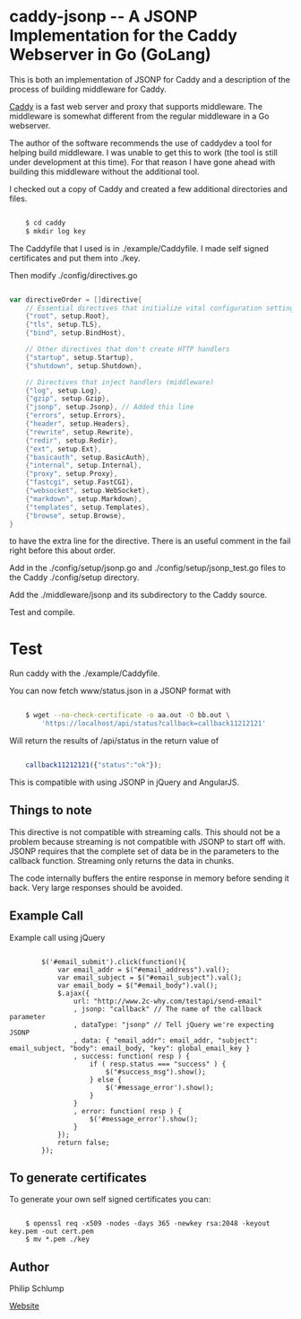 # caddy-jsonp -- A JSONP Implementation for the Caddy Webserver in Go (GoLang)

This is both an implementation of JSONP for Caddy and a description of the process
of building middleware for Caddy.

[Caddy](https://github.com/mholt/caddy "Caddy Web Server") is a fast web server and
proxy that supports middleware.  The middleware is somewhat different from the
regular middleware in a Go webserver.

The author of the software recommends the use of caddydev a tool for helping build
middleware.  I was unable to get this to work (the tool is still under development
at this time).  For that reason I have gone ahead with building this middleware
without the additional tool.

I checked out a copy of Caddy and created a few additional directories and files.

``` bash

	$ cd caddy
	$ mkdir log key 

```

The Caddyfile that I used is in ./example/Caddyfile.  I made self signed
certificates and put them into ./key.  

Then modify ./config/directives.go

``` Go

var directiveOrder = []directive{
	// Essential directives that initialize vital configuration settings
	{"root", setup.Root},
	{"tls", setup.TLS},
	{"bind", setup.BindHost},

	// Other directives that don't create HTTP handlers
	{"startup", setup.Startup},
	{"shutdown", setup.Shutdown},

	// Directives that inject handlers (middleware)
	{"log", setup.Log},
	{"gzip", setup.Gzip},
	{"jsonp", setup.Jsonp}, // Added this line
	{"errors", setup.Errors},
	{"header", setup.Headers},
	{"rewrite", setup.Rewrite},
	{"redir", setup.Redir},
	{"ext", setup.Ext},
	{"basicauth", setup.BasicAuth},
	{"internal", setup.Internal},
	{"proxy", setup.Proxy},
	{"fastcgi", setup.FastCGI},
	{"websocket", setup.WebSocket},
	{"markdown", setup.Markdown},
	{"templates", setup.Templates},
	{"browse", setup.Browse},
}

```

to have the extra line for the directive.  There is an useful comment
in the fail right before this about order.

Add in the ./config/setup/jsonp.go and ./config/setup/jsonp_test.go files 
to the Caddy ./config/setup directory.  

Add the ./middleware/jsonp and its subdirectory to the Caddy source.

Test and compile.

# Test

Run caddy with the ./example/Caddyfile.

You can now fetch www/status.json in a JSONP format with

``` sh

	$ wget --no-check-certificate -o aa.out -O bb.out \
		'https://localhost/api/status?callback=callback11212121'

```

Will return the results of /api/status in the return value of

``` javascript

	callback11212121({"status":"ok"});

```

This is compatible with using JSONP in jQuery and AngularJS.


## Things to note

This directive is not compatible with streaming calls.  This should not be a
problem because streaming is not compatible with JSONP to start off with.
JSONP requires that the complete set of data be in the parameters to the
callback function.  Streaming only returns the data in chunks.

The code internally buffers the entire response in memory before sending
it back.  Very large responses should be avoided.

## Example Call

Example call using jQuery

``` jvascript

		$('#email_submit').click(function(){
			var email_addr = $("#email_address").val();
			var email_subject = $("#email_subject").val();
			var email_body = $("#email_body").val();
			$.ajax({
				url: "http://www.2c-why.com/testapi/send-email"
				, jsonp: "callback" // The name of the callback parameter
				, dataType: "jsonp" // Tell jQuery we're expecting JSONP
				, data: { "email_addr": email_addr, "subject": email_subject, "body": email_body, "key": global_email_key }
				, success: function( resp ) {
					if ( resp.status === "success" ) {
						$("#success_msg").show();	
					} else {
						$('#message_error').show();
					}
				}
				, error: function( resp ) {
					$('#message_error').show();
				}
			});
			return false;
		});

```


## To generate certificates 

To generate your own self signed certificates you can:

``` base

	$ openssl req -x509 -nodes -days 365 -newkey rsa:2048 -keyout key.pem -out cert.pem
	$ mv *.pem ./key

```

## Author

Philip Schlump

[Website](http://www.2c-why.com/ "2C Why LLC")


